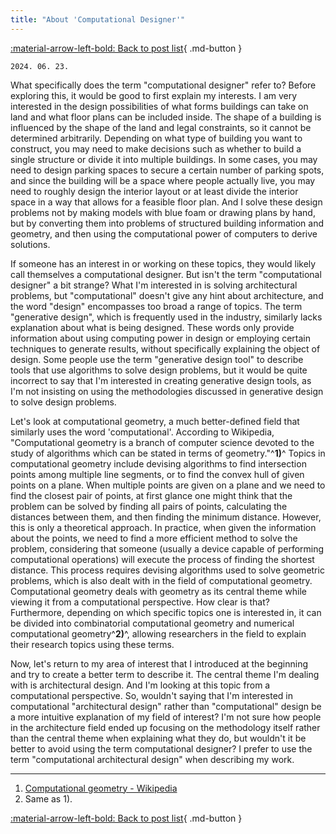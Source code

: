 ```yaml
---
title: "About 'Computational Designer'"
---
```


[:material-arrow-left-bold: Back to post list](../index.md){ .md-button }

`2024. 06. 23.`

What specifically does the term "computational designer" refer to? Before exploring this, it would be good to first explain my interests. I am very interested in the design possibilities of what forms buildings can take on land and what floor plans can be included inside. The shape of a building is influenced by the shape of the land and legal constraints, so it cannot be determined arbitrarily. Depending on what type of building you want to construct, you may need to make decisions such as whether to build a single structure or divide it into multiple buildings. In some cases, you may need to design parking spaces to secure a certain number of parking spots, and since the building will be a space where people actually live, you may need to roughly design the interior layout or at least divide the interior space in a way that allows for a feasible floor plan. And I solve these design problems not by making models with blue foam or drawing plans by hand, but by converting them into problems of structured building information and geometry, and then using the computational power of computers to derive solutions.

If someone has an interest in or working on these topics, they would likely call themselves a computational designer. But isn't the term "computational designer" a bit strange? What I'm interested in is solving architectural problems, but "computational" doesn't give any hint about architecture, and the word "design" encompasses too broad a range of topics. The term "generative design", which is frequently used in the industry, similarly lacks explanation about what is being designed. These words only provide information about using computing power in design or employing certain techniques to generate results, without specifically explaining the object of design. Some people use the term "generative design tool" to describe tools that use algorithms to solve design problems, but it would be quite incorrect to say that I'm interested in creating generative design tools, as I'm not insisting on using the methodologies discussed in generative design to solve design problems.

Let's look at computational geometry, a much better-defined field that similarly uses the word 'computational'. According to Wikipedia, "Computational geometry is a branch of computer science devoted to the study of algorithms which can be stated in terms of geometry."^__1)__^ Topics in computational geometry include devising algorithms to find intersection points among multiple line segments, or to find the convex hull of given points on a plane. When multiple points are given on a plane and we need to find the closest pair of points, at first glance one might think that the problem can be solved by finding all pairs of points, calculating the distances between them, and then finding the minimum distance. However, this is only a theoretical approach. In practice, when given the information about the points, we need to find a more efficient method to solve the problem, considering that someone (usually a device capable of performing computational operations) will execute the process of finding the shortest distance. This process requires devising algorithms used to solve geometric problems, which is also dealt with in the field of computational geometry. Computational geometry deals with geometry as its central theme while viewing it from a computational perspective. How clear is that? Furthermore, depending on which specific topics one is interested in, it can be divided into combinatorial computational geometry and numerical computational geometry^__2)__^, allowing researchers in the field to explain their research topics using these terms.

Now, let's return to my area of interest that I introduced at the beginning and try to create a better term to describe it. The central theme I'm dealing with is architectural design. And I'm looking at this topic from a computational perspective. So, wouldn't saying that I'm interested in computational "architectural design" rather than "computational" design be a more intuitive explanation of my field of interest? I'm not sure how people in the architecture field ended up focusing on the methodology itself rather than the central theme when explaining what they do, but wouldn't it be better to avoid using the term computational designer? I prefer to use the term "computational architectural design" when describing my work.

-----
1) [Computational geometry - Wikipedia](https://en.wikipedia.org/wiki/Computational_geometry)  
2) Same as 1).

[:material-arrow-left-bold: Back to post list](../index.md){ .md-button }